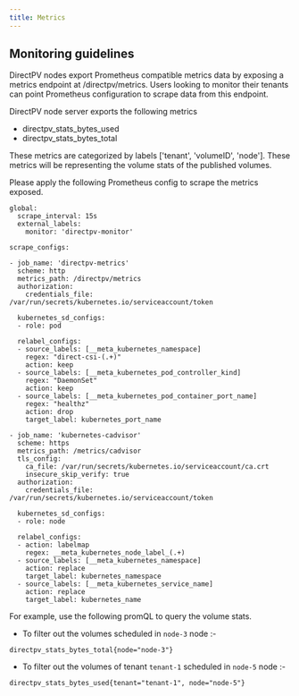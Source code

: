 ```yaml
---
title: Metrics
---
```


Monitoring guidelines
----------------------

DirectPV nodes export Prometheus compatible metrics data by exposing a metrics endpoint at /directpv/metrics. Users looking to monitor their tenants can point Prometheus configuration to scrape data from this endpoint.

DirectPV node server exports the following metrics

- directpv_stats_bytes_used
- directpv_stats_bytes_total

These metrics are categorized by labels ['tenant', 'volumeID', 'node']. These metrics will be representing the volume stats of the published volumes.

Please apply the following Prometheus config to scrape the metrics exposed. 

```
global:
  scrape_interval: 15s
  external_labels:
    monitor: 'directpv-monitor'

scrape_configs:

- job_name: 'directpv-metrics'
  scheme: http
  metrics_path: /directpv/metrics
  authorization:
    credentials_file: /var/run/secrets/kubernetes.io/serviceaccount/token

  kubernetes_sd_configs:
  - role: pod

  relabel_configs:
  - source_labels: [__meta_kubernetes_namespace]
    regex: "direct-csi-(.+)"
    action: keep
  - source_labels: [__meta_kubernetes_pod_controller_kind]
    regex: "DaemonSet"
    action: keep
  - source_labels: [__meta_kubernetes_pod_container_port_name]
    regex: "healthz"
    action: drop
    target_label: kubernetes_port_name

- job_name: 'kubernetes-cadvisor'
  scheme: https
  metrics_path: /metrics/cadvisor
  tls_config:
    ca_file: /var/run/secrets/kubernetes.io/serviceaccount/ca.crt
    insecure_skip_verify: true
  authorization:
    credentials_file: /var/run/secrets/kubernetes.io/serviceaccount/token

  kubernetes_sd_configs:
  - role: node

  relabel_configs:
  - action: labelmap
    regex: __meta_kubernetes_node_label_(.+)
  - source_labels: [__meta_kubernetes_namespace]
    action: replace
    target_label: kubernetes_namespace
  - source_labels: [__meta_kubernetes_service_name]
    action: replace
    target_label: kubernetes_name
```

For example, use the following promQL to query the volume stats.

- To filter out the volumes scheduled in `node-3` node :-

```
directpv_stats_bytes_total{node="node-3"}
```

- To filter out the volumes of tenant `tenant-1` scheduled in `node-5` node :-

```
directpv_stats_bytes_used{tenant="tenant-1", node="node-5"}
```